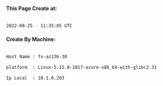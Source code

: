 
   
#### This Page Create at:

```bash

2022-08-25 - 11:35:05 UTC

```

#### Create By Machine:

```bash

Host Name : fv-az136-30

platform  : Linux-5.15.0-1017-azure-x86_64-with-glibc2.31

Ip Local  : 10.1.0.203

```

